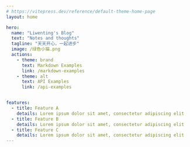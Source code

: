 ```yaml
---
# https://vitepress.dev/reference/default-theme-home-page
layout: home

hero:
  name: "Liwenting's Blog"
  text: "Notes and thoughts"
  tagline: "天天开心，一起进步"
  image: /绿色小猫.png
  actions:
    - theme: brand
      text: Markdown Examples
      link: /markdown-examples
    - theme: alt
      text: API Examples
      link: /api-examples


features:
  - title: Feature A
    details: Lorem ipsum dolor sit amet, consectetur adipiscing elit
  - title: Feature B
    details: Lorem ipsum dolor sit amet, consectetur adipiscing elit
  - title: Feature C
    details: Lorem ipsum dolor sit amet, consectetur adipiscing elit
---
```


